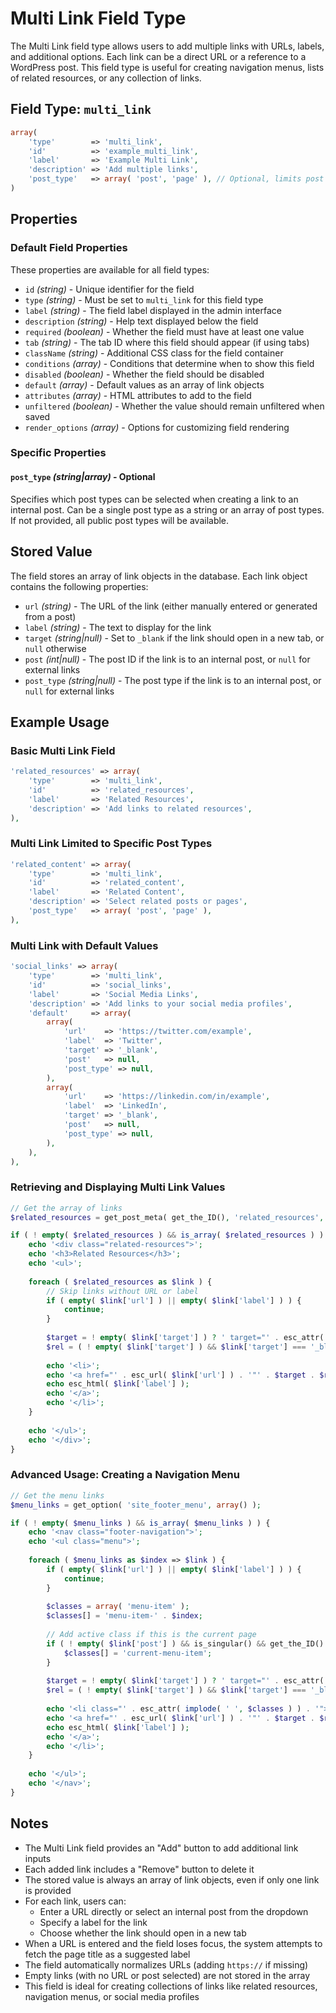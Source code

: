 # Multi Link Field Type

The Multi Link field type allows users to add multiple links with URLs, labels, and additional options. Each link can be a direct URL or a reference to a WordPress post. This field type is useful for creating navigation menus, lists of related resources, or any collection of links.

## Field Type: `multi_link`

```php
array(
	'type'        => 'multi_link',
	'id'          => 'example_multi_link',
	'label'       => 'Example Multi Link',
	'description' => 'Add multiple links',
	'post_type'   => array( 'post', 'page' ), // Optional, limits post selection to specific post types
)
```

## Properties

### Default Field Properties

These properties are available for all field types:

- `id` _(string)_ - Unique identifier for the field
- `type` _(string)_ - Must be set to `multi_link` for this field type
- `label` _(string)_ - The field label displayed in the admin interface
- `description` _(string)_ - Help text displayed below the field
- `required` _(boolean)_ - Whether the field must have at least one value
- `tab` _(string)_ - The tab ID where this field should appear (if using tabs)
- `className` _(string)_ - Additional CSS class for the field container
- `conditions` _(array)_ - Conditions that determine when to show this field
- `disabled` _(boolean)_ - Whether the field should be disabled
- `default` _(array)_ - Default values as an array of link objects
- `attributes` _(array)_ - HTML attributes to add to the field
- `unfiltered` _(boolean)_ - Whether the value should remain unfiltered when saved
- `render_options` _(array)_ - Options for customizing field rendering

### Specific Properties

#### `post_type` _(string|array)_ - Optional

Specifies which post types can be selected when creating a link to an internal post. Can be a single post type as a string or an array of post types. If not provided, all public post types will be available.

## Stored Value

The field stores an array of link objects in the database. Each link object contains the following properties:

- `url` _(string)_ - The URL of the link (either manually entered or generated from a post)
- `label` _(string)_ - The text to display for the link
- `target` _(string|null)_ - Set to `_blank` if the link should open in a new tab, or `null` otherwise
- `post` _(int|null)_ - The post ID if the link is to an internal post, or `null` for external links
- `post_type` _(string|null)_ - The post type if the link is to an internal post, or `null` for external links

## Example Usage

### Basic Multi Link Field

```php
'related_resources' => array(
	'type'        => 'multi_link',
	'id'          => 'related_resources',
	'label'       => 'Related Resources',
	'description' => 'Add links to related resources',
),
```

### Multi Link Limited to Specific Post Types

```php
'related_content' => array(
	'type'        => 'multi_link',
	'id'          => 'related_content',
	'label'       => 'Related Content',
	'description' => 'Select related posts or pages',
	'post_type'   => array( 'post', 'page' ),
),
```

### Multi Link with Default Values

```php
'social_links' => array(
	'type'        => 'multi_link',
	'id'          => 'social_links',
	'label'       => 'Social Media Links',
	'description' => 'Add links to your social media profiles',
	'default'     => array(
		array(
			'url'    => 'https://twitter.com/example',
			'label'  => 'Twitter',
			'target' => '_blank',
			'post'   => null,
			'post_type' => null,
		),
		array(
			'url'    => 'https://linkedin.com/in/example',
			'label'  => 'LinkedIn',
			'target' => '_blank',
			'post'   => null,
			'post_type' => null,
		),
	),
),
```

### Retrieving and Displaying Multi Link Values

```php
// Get the array of links
$related_resources = get_post_meta( get_the_ID(), 'related_resources', true );

if ( ! empty( $related_resources ) && is_array( $related_resources ) ) {
	echo '<div class="related-resources">';
	echo '<h3>Related Resources</h3>';
	echo '<ul>';
	
	foreach ( $related_resources as $link ) {
		// Skip links without URL or label
		if ( empty( $link['url'] ) || empty( $link['label'] ) ) {
			continue;
		}
		
		$target = ! empty( $link['target'] ) ? ' target="' . esc_attr( $link['target'] ) . '"' : '';
		$rel = ( ! empty( $link['target'] ) && $link['target'] === '_blank' ) ? ' rel="noopener noreferrer"' : '';
		
		echo '<li>';
		echo '<a href="' . esc_url( $link['url'] ) . '"' . $target . $rel . '>';
		echo esc_html( $link['label'] );
		echo '</a>';
		echo '</li>';
	}
	
	echo '</ul>';
	echo '</div>';
}
```

### Advanced Usage: Creating a Navigation Menu

```php
// Get the menu links
$menu_links = get_option( 'site_footer_menu', array() );

if ( ! empty( $menu_links ) && is_array( $menu_links ) ) {
	echo '<nav class="footer-navigation">';
	echo '<ul class="menu">';
	
	foreach ( $menu_links as $index => $link ) {
		if ( empty( $link['url'] ) || empty( $link['label'] ) ) {
			continue;
		}
		
		$classes = array( 'menu-item' );
		$classes[] = 'menu-item-' . $index;
		
		// Add active class if this is the current page
		if ( ! empty( $link['post'] ) && is_singular() && get_the_ID() === intval( $link['post'] ) ) {
			$classes[] = 'current-menu-item';
		}
		
		$target = ! empty( $link['target'] ) ? ' target="' . esc_attr( $link['target'] ) . '"' : '';
		$rel = ( ! empty( $link['target'] ) && $link['target'] === '_blank' ) ? ' rel="noopener noreferrer"' : '';
		
		echo '<li class="' . esc_attr( implode( ' ', $classes ) ) . '">';
		echo '<a href="' . esc_url( $link['url'] ) . '"' . $target . $rel . '>';
		echo esc_html( $link['label'] );
		echo '</a>';
		echo '</li>';
	}
	
	echo '</ul>';
	echo '</nav>';
}
```

## Notes

- The Multi Link field provides an "Add" button to add additional link inputs
- Each added link includes a "Remove" button to delete it
- The stored value is always an array of link objects, even if only one link is provided
- For each link, users can:
  - Enter a URL directly or select an internal post from the dropdown
  - Specify a label for the link
  - Choose whether the link should open in a new tab
- When a URL is entered and the field loses focus, the system attempts to fetch the page title as a suggested label
- The field automatically normalizes URLs (adding `https://` if missing)
- Empty links (with no URL or post selected) are not stored in the array
- This field is ideal for creating collections of links like related resources, navigation menus, or social media profiles